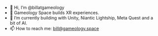 - 👋 Hi, I’m @billatgameology
- 👀 Gameology Space builds XR experiences. 
- 🌱 I’m currently building with Unity, Niantic Lightship, Meta Quest and a bit of AI.  
- 📫 How to reach me: bill@gameology.space

<!---
billatgameology/billatgameology is a ✨ special ✨ repository because its `README.md` (this file) appears on your GitHub profile.
You can click the Preview link to take a look at your changes.
--->
